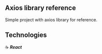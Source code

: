 ## Axios library reference

Simple project with axios library for reference.

## Technologies

:coffee: **_React_**
